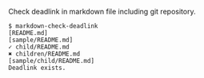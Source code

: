 Check deadlink in markdown file including git repository.


```
$ markdown-check-deadlink
[README.md]
[sample/README.md]
✓ child/README.md
✖ children/README.md
[sample/child/README.md]
Deadlink exists.
```
